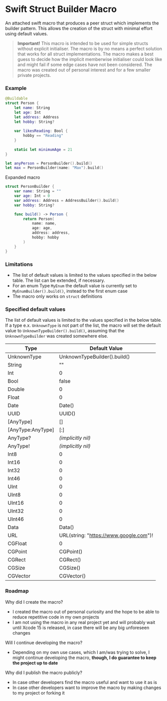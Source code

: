 # Swift Struct Builder Macro
An attached swift macro that produces a peer struct which implements the builder pattern.
This allows the creation of the struct with minimal effort using default values.

> **Important!** This macro is intended to be used for simple structs without explicit initialiser.
The macro is by no means a perfect solution that works for all struct implementations.
The macro makes a best guess to decide how the implicit memberwise initialiser could look like and might fail if some edge cases have not been considered.
The macro was created out of personal interest and for a few smaller private projects.

### Example
```swift
@Buildable
struct Person {
    let name: String
    let age: Int
    let address: Address
    let hobby: String?
    
    var likesReading: Bool {
        hobby == "Reading" 
    }
    
    static let minimumAge = 21
}

let anyPerson = PersonBuilder().build()
let max = PersonBuilder(name: "Max").build()
```
Expanded macro
```swift
struct PersonBuilder {
    var name: String = ""
    var age: Int = 0
    var address: Address = AddressBuilder().build()
    var hobby: String?

    func build() -> Person {
        return Person(
            name: name,
            age: age,
            address: address,
            hobby: hobby
        )
    }
}
```

### Limitations
- The list of default values is limited to the values specified in the below table. The list can be extended, if necessary.
- For an enum Type `MyEnum` the default value is currently set to `MyEnumBuilder().build()`, instead to the first enum case
- The macro only works on `struct` definitions


### Specified default values
The list of default values is limited to the values specified in the below table. 
If a type e.x. `UnknownType` is not part of the list, the macro will set the default value to `UnknownTypeBuilder().build()`, 
assuming that the `UnknownTypeBuilder` was created somewhere else.

| Type | Default Value |
| - | - |
| UnknownType | UnknownTypeBuilder().build() |
| String | "" |
| Int | 0 |
| Bool | false |
| Double | 0 |
| Float | 0 |
| Date | Date() |
| UUID | UUID() |
| [AnyType] | [] |
| [AnyType:AnyType] | [:] |
| AnyType? | *(implicitly nil)* |
| AnyType! | *(implicitly nil)* |
| Int8 | 0 |
| Int16 | 0 |
| Int32 | 0 |
| Int46 | 0 |
| UInt | 0 |
| UInt8 | 0 |
| UInt16 | 0 |
| UInt32 | 0 |
| UInt46 | 0 |
| Data | Data() |
| URL | URL(string: "https://www.google.com")! |
| CGFloat | 0 |
| CGPoint | CGPoint() |
| CGRect | CGRect() |
| CGSize | CGSize() |
| CGVector | CGVector() |


### Roadmap

Why did I create the macro? 
- I created the macro out of personal curiosity and the hope to be able to reduce repetitive code in my own projects
- I am not using the macro in any real project yet and will probably wait until Xcode 15 is released, in case there will be any big unforeseen changes

Will I continue developing the macro?
- Depending on my own use cases, which I am/was trying to solve, I might continue developing the macro, **though, I do guarantee to keep the project up to date**

Why did I publish the macro publicly?
- In case other developers find the macro useful and want to use it as is
- In case other developers want to improve the macro by making changes to my project or forking it
